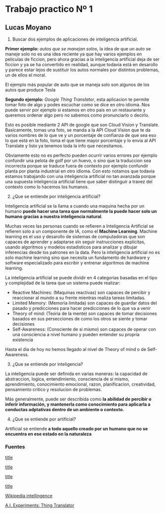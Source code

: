 # Trabajo practico Nº 1
## Lucas Moyano

1. Buscar dos ejemplos de aplicaciones de inteligencia artificial.

**Primer ejemplo:**
*autos que se manejan solos*, la idea de que un auto se maneje solo no es una idea reciente ya que hay varios ejemplos en peliculas de ficcion, pero ahora gracias a la inteligencia artificial deja de ser ficcion y ya se ha convertido en realidad, aunque todavia está en desarollo y parece estar lejos de sustituir los autos normales por distintos problemas, un de ellos el moral.

El ejemplo más popular de auto que se maneja solo son algunos de los autos que produce Tesla

**Segundo ejemplo:**
*Google Thing Translator*, esta aplicacion te permite tomar foto de algo y podes escuchar como se dice en otro idioma. Nos puede servir por ejemplo si estamos en otro pais en un restaurante y queremos ordenar algo pero no sabemos como pronunciarlo o decirlo.

Esto es posible mediante 2 API de google que son Cloud Vision y Translate. Basicamente, tomas una foto, se manda a la API Cloud Vision que te da varios nombres de lo que ve y un porcentaje de confianza de que sea eso lo que está en la foto, toma el que tiene mayor porcentaje y lo envia al API Translate y listo ya tenemos toda la info que necesitamos. 

Obviamente esto no es perfecto pueden ocurrir varios errores por ejemplo confundir una pelota de golf por un huevo, o sino que la traduccion sea incorrecta porque se traduce fuera de contexto por ejemplo confundir planta por planta industrial en otro idioma. Con esto notamos que todavia estamos trabajando con una inteligencia artificial no tan avanzada porque una supuesta inteligencia artificial tiene que saber distinguir a travez del contexto como lo hacemos los humanos.

2. ¿Que se entiende por inteligencia artificial?

Inteligencia artificial se la llama a cuando una maquina hecha por un humano **puede hacer una tarea que normalmente la puede hacer solo un humano gracias a nuestra inteligencia natural**.

Muchas veces las personas cuando se refieren a Inteligencia Artificial se refieren solo a un componente de IA, como el **Machine Learning**. Machine learning es el uso y desarollo de sistemas de computadoras que son capaces de aprender y adaptarse sin seguir instrucciones explicitas, usando algoritmos y modelos estadisticos para analizar y dibujar inferencias desde los patrones en la data.
Pero la inteligencia artificial no es solo machine learning sino que necesita un fundamento de hardware y software especializado para escribir y entrenar algoritmos de machine learning.

La inteligencia artificial se puede dividir en 4 categorias basadas en el tipo y complejidad de la tarea que un sistema puede realizar:
- Reactive Machines: (Maquinas reactivas) son capaces de percibir y reaccionar al mundo a su frente mientras realiza tareas limitadas.
- Limited Memory: (Memoria limitada) son capaces de guardar datos del pasado y predicciones para hacer predicciones de lo que va a venir
- Theory of mind: (Teoria de la mente) son capaces de tomar decisiones basados en sus persecciones de como los otros se siente y tomar decisiones
- Self-Awareness: (Consciente de si mismo) son capaces de operar con una consciencia a nivel humano y pueden entender su propria existencia

Hasta el dia de hoy no hemos llegado al nivel de Theory of mind o de Self-Awareness.

3. ¿Que se entiende por inteligencia?

La inteligencia puede ser definida en varias maneras: la capacidad de abstraccion, logica, entendimiento, consciencia de si mismo, aprendimiento, conocimiento emocional, razon, planificacion, creatividad, pensamiento critico y resolucion de problemas.

Más generalmente, puede ser describida como **la abilidad de percibir o inferir información, y mantenerla como conocimiento para aplicarla a conductas adptativas dentro de un ambiente o contexto.**

4. ¿Que se entiende por artificial?

Artificial se entiende **a todo aquello creado por un humano que no se encuentra en ese estado en la naturaleza**

### Fuentes

[title](https://www.youtube.com/watch?v=SPsuVmCiwVQ)

[title](https://www.youtube.com/watch?v=kWmX3pd1f10)

[title](https://www.techtarget.com/searchenterpriseai/definition/AI-Artificial-Intelligence)

[title](https://builtin.com/artificial-intelligence)

[Wikipedia intellingence](https://en.wikipedia.org/wiki/Intelligence)

[A.I. Experiments: Thing Translator](https://www.youtube.com/watch?v=bH5sU7ew5V4&feature=emb_imp_woyt)